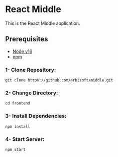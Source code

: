 # React Middle
This is the React Middle application.

## Prerequisites

- [Node v16](https://nodejs.org/en/docs/)
- [npm](https://docs.npmjs.com/)

### 1- Clone Repository:
    git clone https://github.com/arbisoft/middle.git

### 2- Change Directory:
    cd frontend

### 3- Install Dependencies:
    npm install

### 4- Start Server:
    npm start

